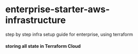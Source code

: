 # enterprise-starter-aws-infrastructure
step by step infra setup guide for enterprise, using terraform

#### storing all state in Terraform Cloud
